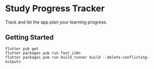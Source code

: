 # Study Progress Tracker

Track and let the app plan your learning progress.

## Getting Started
```
flutter pub get
flutter packages pub run fast_i18n
flutter packages pub run build_runner build --delete-conflicting-outputs
```
